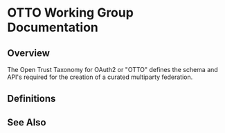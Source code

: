 # OTTO Working Group Documentation

## Overview

The Open Trust Taxonomy for OAuth2 or "OTTO" defines the schema and API's required for the creation of a curated multiparty federation.

## Definitions

## See Also



